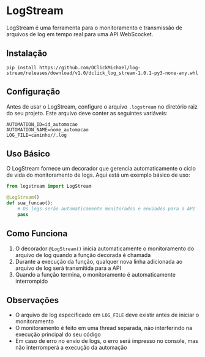 # LogStream

LogStream é uma ferramenta para o monitoramento e transmissão de arquivos de log em tempo real para uma API WebScocket.

## Instalação
```
pip install https://github.com/DClickMichael/log-stream/releases/download/v1.0/dclick_log_stream-1.0.1-py3-none-any.whl
```

## Configuração

Antes de usar o LogStream, configure o arquivo `.logstream` no diretório raiz do seu projeto. Este arquivo deve conter as seguintes variáveis:

```env
AUTOMATION_ID=id_automacao
AUTOMATION_NAME=nome_automacao
LOG_FILE=caminho//.log
```

## Uso Básico

O LogStream fornece um decorador que gerencia automaticamente o ciclo de vida do monitoramento de logs. Aqui está um exemplo básico de uso:

```python
from logstream import LogStream

@LogStream()
def sua_funcao():
    # Os logs serão automaticamente monitorados e enviados para a API
    pass
```

## Como Funciona

1. O decorador `@LogStream()` inicia automaticamente o monitoramento do arquivo de log quando a função decorada é chamada
2. Durante a execução da função, qualquer nova linha adicionada ao arquivo de log será transmitida para a API
3. Quando a função termina, o monitoramento é automaticamente interrompido


## Observações

- O arquivo de log especificado em `LOG_FILE` deve existir antes de iniciar o monitoramento
- O monitoramento é feito em uma thread separada, não interferindo na execução principal do seu código
- Em caso de erro no envio de logs, o erro será impresso no console, mas não interromperá a execução da automação
